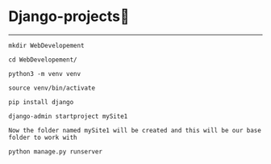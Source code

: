 # Django-projects🚀
<hr>

```mkdir WebDevelopement```

```cd WebDevelopement/```

```python3 -m venv venv```

```source venv/bin/activate```

```pip install django```

```django-admin startproject mySite1```

 ```Now the folder named mySite1 will be created and this will be our base folder to work with```

```python manage.py runserver```

